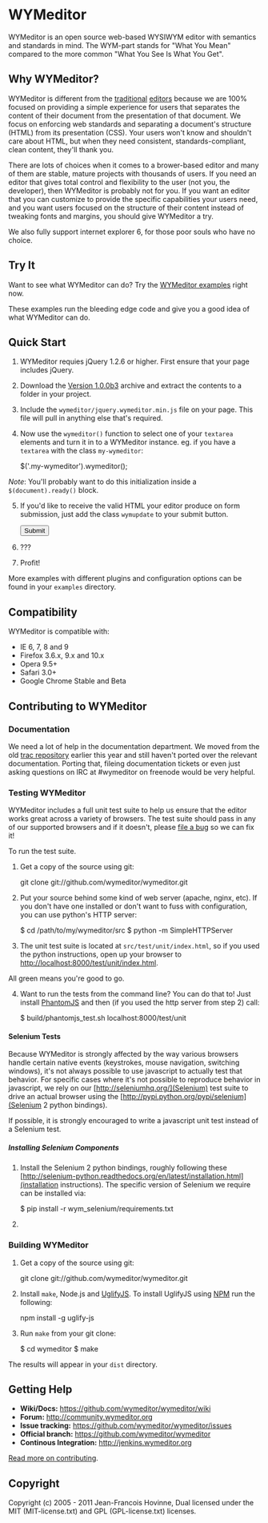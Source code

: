 WYMeditor
=========

WYMeditor is an open source web-based WYSIWYM editor with semantics and
standards in mind. The WYM-part stands for "What You Mean" compared to the more
common "What You See Is What You Get".

Why WYMeditor?
--------------

WYMeditor is different from the
[traditional](http://www.tinymce.com/) [editors](http://ckeditor.com/)
because we are 100% focused on providing a simple experience for users that
separates the content of their document from the presentation of that document.
We focus on enforcing web standards and separating a document's structure
(HTML) from its presentation (CSS). Your users won't know and shouldn't care
about HTML, but when they need consistent, standards-compliant, clean content,
they'll thank you.

There are lots of choices when it comes to a brower-based editor and many of
them are stable, mature projects with thousands of users. If you need an editor
that gives total control and flexibility to the user (not you, the developer),
then WYMeditor is probably not for you. If you want an editor that you can
customize to provide the specific capabilities your users need, and you want
users focused on the structure of their content instead of tweaking fonts and
margins, you should give WYMeditor a try.

We also fully support internet explorer 6, for those poor souls who have no
choice.

Try It
------

Want to see what WYMeditor can do? Try the [WYMeditor examples](http://wymeditor.no.de/wymeditor/examples/) right now.

These examples run the bleeding edge code and give you a good idea of what
WYMeditor can do.

Quick Start
-----------

1. WYMeditor requies jQuery 1.2.6 or higher. First ensure that your page
includes jQuery.

2. Download the
[Version 1.0.0b3](https://github.com/downloads/wymeditor/wymeditor/wymeditor-1.0.0b3.tar.gz)
archive and extract the contents to a folder in your project.

3. Include the `wymeditor/jquery.wymeditor.min.js` file on your page. This file
will pull in anything else that's required.

    <script type="text/javascript" src="/wymeditor/jquery.wymeditor.min.js"></script>

4. Now use the `wymeditor()` function to select one of your `textarea` elements
and turn it in to a WYMeditor instance. eg. if you have a `textarea` with the
class `my-wymeditor`:

    $('.my-wymeditor').wymeditor();

*Note*: You'll probably want to do this initialization inside a
`$(document).ready()` block.

5. If you'd like to receive the valid HTML your editor produce on form
submission, just add the class `wymupdate` to your submit button.

    <input type="submit" class="wymupdate" />

6. ???

7. Profit!

More examples with different plugins and configuration options can be found in
your `examples` directory.

Compatibility
-------------

WYMeditor is compatible with:

* IE 6, 7, 8 and 9
* Firefox 3.6.x, 9.x and 10.x
* Opera 9.5+
* Safari 3.0+
* Google Chrome Stable and Beta

Contributing to WYMeditor
-------------------------

### Documentation

We need a lot of help in the documentation department. We moved from the old
[trac repository](http://trac.wymeditor.org/trac) earlier this year and still
haven't ported over the relevant documentation. Porting that, fileing
documentation tickets or even just asking questions on IRC at #wymeditor on
freenode would be very helpful.

### Testing WYMeditor

WYMeditor includes a full unit test suite to help us ensure that the editor
works great across a variety of browsers. The test suite should pass in any of
our supported browsers and if it doesn't, please
[file a bug](https://github.com/wymeditor/wymeditor/issues/new) so we can fix it!

To run the test suite.

1. Get a copy of the source using git:

    git clone git://github.com/wymeditor/wymeditor.git

2. Put your source behind some kind of web server (apache, nginx, etc). If you
don't have one installed or don't want to fuss with configuration, you can use
python's HTTP server:

    $ cd /path/to/my/wymeditor/src
    $ python -m SimpleHTTPServer

3. The unit test suite is located at `src/test/unit/index.html`, so if you used
the python instructions, open up your browser to
[http://localhost:8000/test/unit/index.html](http://localhost:8000/test/unit/index.html).

All green means you're good to go.

4. Want to run the tests from the command line? You can do that to! Just install
[PhantomJS](http://www.phantomjs.org/) and then (if you used the http server
from step 2) call:

    $ build/phantomjs_test.sh localhost:8000/test/unit

#### Selenium Tests

Because WYMeditor is strongly affected by the way various browsers handle
certain native events (keystrokes, mouse navigation, switching windows), it's
not always possible to use javascript to actually test that behavior. For
specific cases where it's not possible to reproduce behavior in javascript, we
rely on our [http://seleniumhq.org/](Selenium) test suite to drive an actual
browser using the [http://pypi.python.org/pypi/selenium](Selenium 2 python
bindings).

If possible, it is strongly encouraged to write a javascript unit test instead
of a Selenium test.

##### Installing Selenium Components

1. Install the Selenium 2 python bindings, roughly following these
[http://selenium-python.readthedocs.org/en/latest/installation.html](installation
instructions). The specific version of Selenium we require can be installed via:

	$ pip install -r wym_selenium/requirements.txt

2.


### Building WYMeditor

1. Get a copy of the source using git:

    git clone git://github.com/wymeditor/wymeditor.git

2. Install `make`, Node.js and [UglifyJS](https://github.com/mishoo/UglifyJS/).
To install UglifyJS using [NPM](http://npmjs.org/) run the following:

    npm install -g uglify-js

3. Run `make` from your git clone:

    $ cd wymeditor
    $ make

The results will appear in your `dist` directory.

Getting Help
------------

 - **Wiki/Docs:** https://github.com/wymeditor/wymeditor/wiki
 - **Forum:** http://community.wymeditor.org
 - **Issue tracking:** https://github.com/wymeditor/wymeditor/issues
 - **Official branch:** https://github.com/wymeditor/wymeditor
 - **Continous Integration:** http://jenkins.wymeditor.org

[Read more on contributing](https://github.com/wymeditor/wymeditor/wiki/Contributing).

Copyright
---------
Copyright (c) 2005 - 2011 Jean-Francois Hovinne,
Dual licensed under the MIT (MIT-license.txt)
and GPL (GPL-license.txt) licenses.
